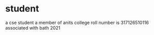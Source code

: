 # student
a cse student
a member of anits college
roll number is 317126510116
associated with bath 2021
